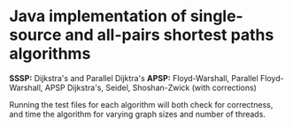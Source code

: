 # Java implementation of single-source and all-pairs shortest paths algorithms

**SSSP:** Dijkstra's and Parallel Dijktra's
**APSP:** Floyd-Warshall, Parallel Floyd-Warshall, APSP Dijkstra's, Seidel, Shoshan-Zwick (with corrections)

Running the test files for each algorithm will both check for correctness, and time the algorithm for varying graph sizes and number of threads.  
